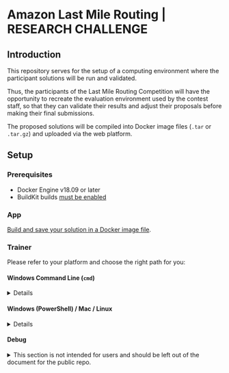 # Amazon Last Mile Routing | RESEARCH CHALLENGE
## Introduction
This repository serves for the setup of a computing environment where the participant solutions will be run and validated.

Thus, the participants of the Last Mile Routing Competition will have the opportunity to recreate the evaluation environment used by the contest staff, so that they can validate their results and adjust their proposals before making their final submissions.

The proposed solutions will be compiled into Docker image files (`.tar` or `.tar.gz`) and uploaded via the web platform.

## Setup
### Prerequisites
- Docker Engine v18.09 or later
- BuildKit builds [must be enabled](https://docs.docker.com/develop/develop-images/build_enhancements/#to-enable-buildkit-builds)

### App
[Build and save your solution in a Docker image file](examples/arc-hello/README.md).

### Trainer
Please refer to your platform and choose the right path for you:

#### Windows Command Line (`cmd`)
<details>
<summary>Details</summary>

##### Build
```sh
docker build --build-arg IMAGE_NAME=<docker-image> -t arc-trainer .
```
Where `<docker-image>` is the filename of the saved Docker image.
> Example:
```sh
docker build --build-arg IMAGE_NAME=arc-hello.tar -t arc-trainer .
```

###### Build-time variables
The build-time variables are specified via the `--build-arg` option:
<!--
There are several ARGs available to adjust the final image or match your preferences for your build process.

`DOCKER_VERSION`: Matches the version of Docker Engine (`<docker-version>`) on top of which the inner container will run.
- **Values**: `20.10` (default), `19.03`, ..., `18.09`.
> Full list of values [here](https://hub.docker.com/_/docker?tab=tags).

`IMAGE_BASE_DIR`: Sets the relative path of the directory containing the saved Docker images.
- **Values**: `solutions` (default).
-->

`IMAGE_NAME`: Sets the filename of the Docker image, including its extension (`.tar` or `.tar.gz`) found in the `solutions` directory.
**Values**: `arc-hello.tar` (default), `my-solution.tar.gz`, ...

Please note the `IMAGE_NAME` variable (without the extension) **must match the Docker image tag** for which the solution was created and saved as a Docker image file.

##### Run
```sh
docker run --privileged ^
  -v "%cd%\solutions":/solutions:ro ^
  -v "%cd%\data\inputs":/data/inputs:ro ^
  -v "%cd%\data\outputs":/data/outputs ^
  arc-trainer
```
</details>

#### Windows (PowerShell) / Mac / Linux
<details>
<summary>Details</summary>

##### Build
```sh
docker build --build-arg IMAGE_NAME=<docker-image> -t arc-trainer .
```
Where `<docker-image>` is the filename of the saved Docker image.
> Example:
```sh
docker build --build-arg IMAGE_NAME=arc-hello.tar -t arc-trainer .
```

###### Build-time variables
The build-time variables are specified via the `--build-arg` option:
<!--
There are several ARGs available to adjust the final image or match your preferences for your build process.

`DOCKER_VERSION`: Matches the version of Docker Engine (`<docker-version>`) on top of which the inner container will run.
- **Values**: `20.10` (default), `19.03`, ..., `18.09`.
> Full list of values [here](https://hub.docker.com/_/docker?tab=tags).

`IMAGE_BASE_DIR`: Sets the relative path of the directory containing the saved Docker images.
- **Values**: `solutions` (default).
-->

`IMAGE_NAME`: Sets the filename of the Docker image, including its extension (`.tar` or `.tar.gz`) found in the `solutions` directory.
**Values**: `arc-hello.tar` (default), `my-solution.tar.gz`, ...

Please note the `IMAGE_NAME` variable (without the extension) **must match the Docker image tag** for which the solution was created and saved as a Docker image file.

##### Run
```sh
docker run --privileged --rm \
  -v "$(pwd)"/solutions:/solutions:ro \
  -v "$(pwd)"/data/inputs:/data/inputs:ro \
  -v "$(pwd)"/data/outputs:/data/outputs \
  arc-trainer
```
</details>

#### Debug
<details>
<summary>This section is not intended for users and should be left out of the document for the public repo.</summary>

```sh
docker run --privileged --rm --entrypoint="" \
  -v "$(pwd)"/solutions:/solutions:ro \
  -v "$(pwd)"/data/inputs:/data/inputs:ro \
  -v "$(pwd)"/data/outputs:/data/outputs \
  -it arc-trainer sh
```
Once in the container, since the trainer's `ENTRYPOINT` has been overridden, the `dind`'s built-in `ENTRYPOINT` must be run manually:
```sh
/usr/local/bin/dockerd-entrypoint.sh dockerd &
```
</details>
